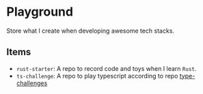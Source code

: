 # Playground

Store what I create when developing awesome tech stacks.

## Items

- `rust-starter`: A repo to record code and toys when I learn `Rust`.
- `ts-challenge`: A repo to play typescript according to repo [type-challenges](https://github.com/type-challenges/type-challenges)
